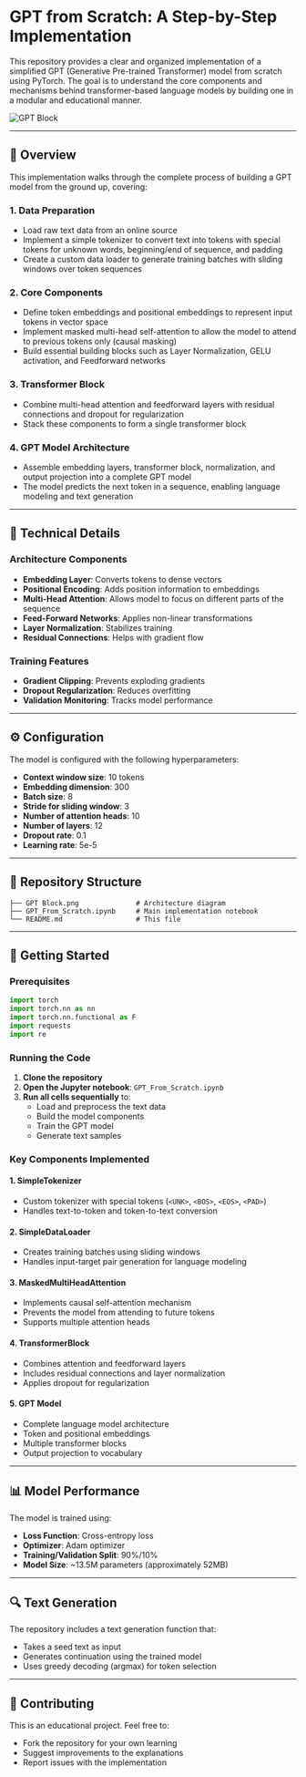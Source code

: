 # GPT from Scratch: A Step-by-Step Implementation 

This repository provides a clear and organized implementation of a simplified GPT (Generative Pre-trained Transformer) model from scratch using PyTorch. The goal is to understand the core components and mechanisms behind transformer-based language models by building one in a modular and educational manner.

![GPT Block](<GPT Block.png>)

---

## 🎯 Overview

This implementation walks through the complete process of building a GPT model from the ground up, covering:

### 1. **Data Preparation**
- Load raw text data from an online source
- Implement a simple tokenizer to convert text into tokens with special tokens for unknown words, beginning/end of sequence, and padding
- Create a custom data loader to generate training batches with sliding windows over token sequences

### 2. **Core Components**
- Define token embeddings and positional embeddings to represent input tokens in vector space
- Implement masked multi-head self-attention to allow the model to attend to previous tokens only (causal masking)
- Build essential building blocks such as Layer Normalization, GELU activation, and Feedforward networks

### 3. **Transformer Block**
- Combine multi-head attention and feedforward layers with residual connections and dropout for regularization
- Stack these components to form a single transformer block

### 4. **GPT Model Architecture**
- Assemble embedding layers, transformer block, normalization, and output projection into a complete GPT model
- The model predicts the next token in a sequence, enabling language modeling and text generation

---

## 🔧 Technical Details

### Architecture Components
- **Embedding Layer**: Converts tokens to dense vectors
- **Positional Encoding**: Adds position information to embeddings
- **Multi-Head Attention**: Allows model to focus on different parts of the sequence
- **Feed-Forward Networks**: Applies non-linear transformations
- **Layer Normalization**: Stabilizes training
- **Residual Connections**: Helps with gradient flow

### Training Features
- **Gradient Clipping**: Prevents exploding gradients
- **Dropout Regularization**: Reduces overfitting
- **Validation Monitoring**: Tracks model performance

---

## ⚙️ Configuration

The model is configured with the following hyperparameters:

- **Context window size**: 10 tokens
- **Embedding dimension**: 300
- **Batch size**: 8
- **Stride for sliding window**: 3
- **Number of attention heads**: 10
- **Number of layers**: 12
- **Dropout rate**: 0.1
- **Learning rate**: 5e-5

---

## 📁 Repository Structure

```
├── GPT Block.png              # Architecture diagram
├── GPT_From_Scratch.ipynb     # Main implementation notebook
└── README.md                  # This file
```

---

## 🚀 Getting Started

### Prerequisites

```python
import torch
import torch.nn as nn
import torch.nn.functional as F
import requests
import re
```

### Running the Code

1. **Clone the repository**
2. **Open the Jupyter notebook**: `GPT_From_Scratch.ipynb`
3. **Run all cells sequentially** to:
   - Load and preprocess the text data
   - Build the model components
   - Train the GPT model
   - Generate text samples

### Key Components Implemented

#### 1. SimpleTokenizer
- Custom tokenizer with special tokens (`<UNK>`, `<BOS>`, `<EOS>`, `<PAD>`)
- Handles text-to-token and token-to-text conversion

#### 2. SimpleDataLoader
- Creates training batches using sliding windows
- Handles input-target pair generation for language modeling

#### 3. MaskedMultiHeadAttention
- Implements causal self-attention mechanism
- Prevents the model from attending to future tokens
- Supports multiple attention heads

#### 4. TransformerBlock
- Combines attention and feedforward layers
- Includes residual connections and layer normalization
- Applies dropout for regularization

#### 5. GPT Model
- Complete language model architecture
- Token and positional embeddings
- Multiple transformer blocks
- Output projection to vocabulary

---

## 📊 Model Performance

The model is trained using:
- **Loss Function**: Cross-entropy loss
- **Optimizer**: Adam optimizer
- **Training/Validation Split**: 90%/10%
- **Model Size**: ~13.5M parameters (approximately 52MB)

---

## 🔍 Text Generation

The repository includes a text generation function that:
- Takes a seed text as input
- Generates continuation using the trained model
- Uses greedy decoding (argmax) for token selection

---

## 🤝 Contributing

This is an educational project. Feel free to:
- Fork the repository for your own learning
- Suggest improvements to the explanations
- Report issues with the implementation
